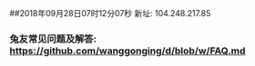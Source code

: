 ##2018年09月28日07时12分07秒 新址: 104.248.217.85
### 兔友常见问题及解答: https://github.com/wanggonging/d/blob/w/FAQ.md
